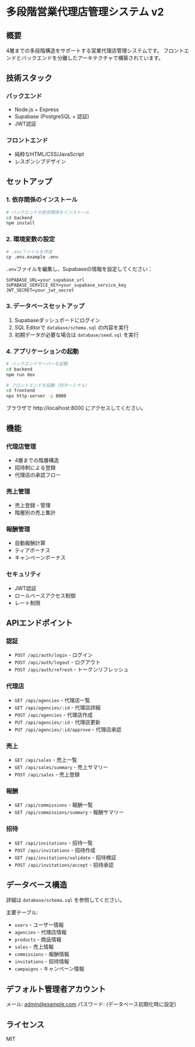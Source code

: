 # 多段階営業代理店管理システム v2

## 概要

4層までの多段階構造をサポートする営業代理店管理システムです。
フロントエンドとバックエンドを分離したアーキテクチャで構築されています。

## 技術スタック

### バックエンド
- Node.js + Express
- Supabase (PostgreSQL + 認証)
- JWT認証

### フロントエンド
- 純粋なHTML/CSS/JavaScript
- レスポンシブデザイン

## セットアップ

### 1. 依存関係のインストール

```bash
# バックエンドの依存関係をインストール
cd backend
npm install
```

### 2. 環境変数の設定

```bash
# .envファイルを作成
cp .env.example .env
```

`.env`ファイルを編集し、Supabaseの情報を設定してください：

```env
SUPABASE_URL=your_supabase_url
SUPABASE_SERVICE_KEY=your_supabase_service_key
JWT_SECRET=your_jwt_secret
```

### 3. データベースセットアップ

1. Supabaseダッシュボードにログイン
2. SQL Editorで `database/schema.sql` の内容を実行
3. 初期データが必要な場合は `database/seed.sql` を実行

### 4. アプリケーションの起動

```bash
# バックエンドサーバーを起動
cd backend
npm run dev

# フロントエンドを起動（別ターミナル）
cd frontend
npx http-server -p 8000
```

ブラウザで http://localhost:8000 にアクセスしてください。

## 機能

### 代理店管理
- 4層までの階層構造
- 招待制による登録
- 代理店の承認フロー

### 売上管理
- 売上登録・管理
- 階層別の売上集計

### 報酬管理
- 自動報酬計算
- ティアボーナス
- キャンペーンボーナス

### セキュリティ
- JWT認証
- ロールベースアクセス制御
- レート制限

## APIエンドポイント

### 認証
- `POST /api/auth/login` - ログイン
- `POST /api/auth/logout` - ログアウト
- `POST /api/auth/refresh` - トークンリフレッシュ

### 代理店
- `GET /api/agencies` - 代理店一覧
- `GET /api/agencies/:id` - 代理店詳細
- `POST /api/agencies` - 代理店作成
- `PUT /api/agencies/:id` - 代理店更新
- `PUT /api/agencies/:id/approve` - 代理店承認

### 売上
- `GET /api/sales` - 売上一覧
- `GET /api/sales/summary` - 売上サマリー
- `POST /api/sales` - 売上登録

### 報酬
- `GET /api/commissions` - 報酬一覧
- `GET /api/commissions/summary` - 報酬サマリー

### 招待
- `GET /api/invitations` - 招待一覧
- `POST /api/invitations` - 招待作成
- `GET /api/invitations/validate` - 招待検証
- `POST /api/invitations/accept` - 招待承認

## データベース構造

詳細は `database/schema.sql` を参照してください。

主要テーブル:
- `users` - ユーザー情報
- `agencies` - 代理店情報
- `products` - 商品情報
- `sales` - 売上情報
- `commissions` - 報酬情報
- `invitations` - 招待情報
- `campaigns` - キャンペーン情報

## デフォルト管理者アカウント

メール: admin@example.com
パスワード: (データベース初期化時に設定)

## ライセンス

MIT